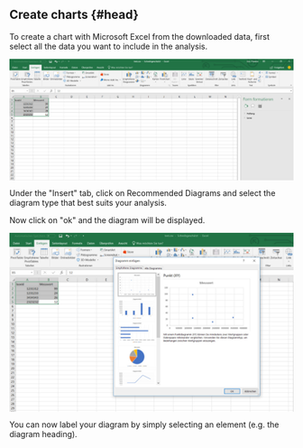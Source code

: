 ## Create charts {#head}

To create a chart with Microsoft Excel from the downloaded data, first select all the data you want to include in the analysis.

<img src="https://raw.githubusercontent.com/sensebox/resources/master/images/excel.jpeg" align="center" width="900"/>

Under the "Insert" tab, click on Recommended Diagrams and select the diagram type that best suits your analysis.

Now click on "ok" and the diagram will be displayed.

<img src="https://raw.githubusercontent.com/sensebox/resources/master/images/excel1.jpeg" align="center" width="900"/>

You can now label your diagram by simply selecting an element (e.g. the diagram heading).
